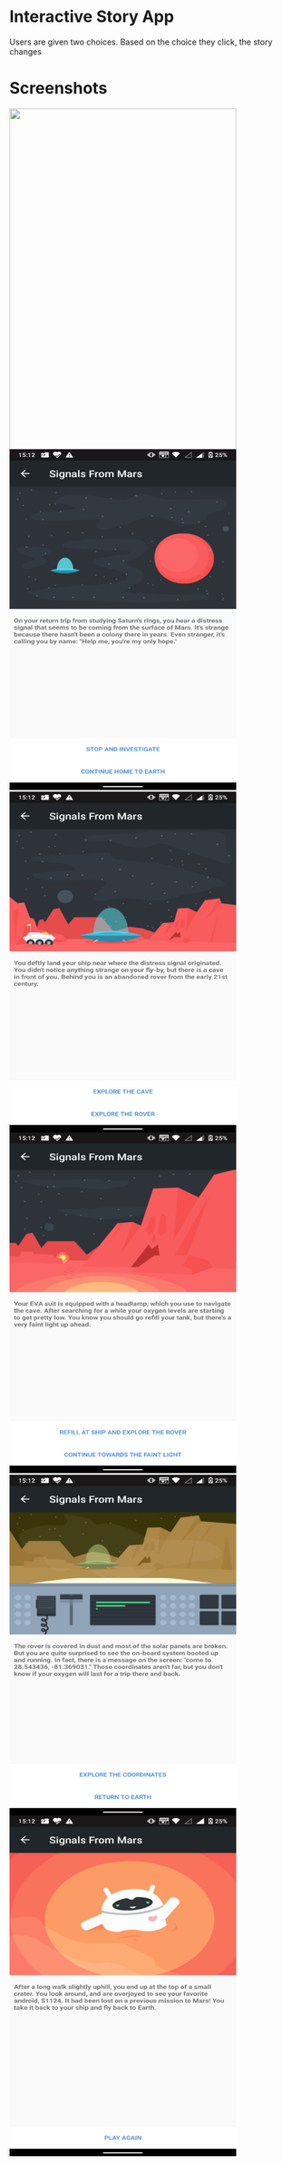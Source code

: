 # Interactive Story App
Users are given two choices. Based on the choice they click, the story changes

# Screenshots
<img src="images/1.jpeg" width="400" height="600" align="left">  <img src="images/2.jpeg" width="400" height="600" aligh="right">
<img src="images/3.jpeg" width="400" height="600" align="left">  <img src="images/4.jpeg" width="400" height="600" aligh="right">
<img src="images/5.jpeg" width="400" height="600" align="left">  <img src="images/6.jpeg" width="400" height="600" aligh="right">
